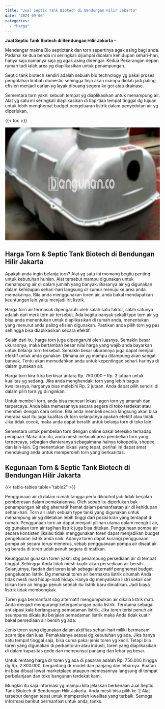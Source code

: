 ```yaml
---
title: "Jual Septic Tank Biotech di Bendungan Hilir Jakarta"
date: "2024-09-06"
categories: 
  - "harga"
---
```


**Jual Septic Tank Biotech di Bendungan Hilir Jakarta** –

Mendengar makna Bio septictank dan torn sepertinya agak asing bagi anda. Padahal ke dua benda ini seringkali dijumpai didalam kehidupan sehari-hari, hanya saja namanya saja yg agak asing didengar. Kedua Pekarangan depan rumah tadi ialah area yg diaplikasikan untuk penampungan.

Septic tank biotech sendiri adalah sebuah bio technology yg pakai proses pengolahan limbah domestic sehingga tinja akan mampu diolah jadi paling efisien menjadi carian yg layak dibuang segera ke got atau drainase.

Sementara torn yakni sebuah tempat yg diaplikasikan untuk menampung air. Alat yg satu ini seringkali diaplikasikan di tiap-tiap tempat tinggal dg tujuan untuk lebih menghemat budget pengeluaran listrik dalam penyedotan air yg diperlukan.

{{< toc >}}

![Jual Septic Tank Biotech di Bendungan Hilir Jakarta](/images/jual-bio-septictank-21.png)

## Harga Torn & Septic Tank Biotech di Bendungan Hilir Jakarta

Apakah anda ingin belanja torn? Alat yg satu ini memang begitu penting untuk kebutuhan hunian. Alat tersebut mampu digunakan untuk menampung air di dalam jumlah yang banyak. Biasanya air yg digunakan dalam kehidupan sehari-hari langsung dr sumur menuju ke area anda memakainya. Bila anda menggunakan toren air, anda bakal mendapatkan keuntungan lain yaitu menjadi irit listrik.

Harga torn air termasuk dipengaruhi oleh salah satu faktor, salah satunya adalah dari merk torn air tersebut. Ada begitu banyak sekali type torn air yg bisa anda menentukan untuk diaplikasikan di rumah anda, menentukan yang menurut anda paling efisien digunakan. Pastikan anda pilih torn yg pas sehingga bisa diaplikasikan secara efektif.

Selain dari itu, harga torn juga dipengaruhi oleh luasnya. Semakin besar ukurannya, maka bertambah besar nilai harga yang wajib anda bayarkan untuk belanja torn tersebut. Semakin besar ukurannya juga dapat menjadi efektif untuk anda gunakan. Dimana air yg mampu ditampung akan sangat banyak. Tentu akan memudahkan anda untuk kepentingan sehari-harinya di dalam gunakan air.

Harga torn kira-kira berkisar antara Rp. 750.000 – Rp. 2 jutaan untuk kualitas yg sedang. Jika anda menghendaki torn yang lebih bagus kwalitasnya, harganya bisa melebihi Rp. 2 jutaan. Anda dapat pilih sendiri di dalam pilih torn yg diinginkan.

Untuk membeli torn, anda bisa mencari lokasi agen torn yg amanah dan terpercaya. Anda bisa memesannya secara segera di toko terdekat atau membeli dengan cara online. Bila anda membeli secara langsung akan bisa meraba saat itu juga kualitas dr torn selanjutnya apakah efektif atau tidak. Jika tidak cocok, maka anda dapat beralih untuk belanja torn di toko lain.

Sementara untuk pembelian torn dengan online bakal beresiko terhadap penipuan. Maka dari itu, anda mesti melacak area pembelian torn yang terpercaya, sebagian diantaranya sebagaimana halnya tokopedia, shopee, dan lain-lain. Dg menentukan lokasi yang tepat, perihal ini dapat amat mendukung anda untuk memperoleh torn yang berkualitas.

## Kegunaan Torn & Septic Tank Biotech di Bendungan Hilir Jakarta

{{< table-tables table="table2" >}}

Penggunaan air di dalam rumah tangga perlu dikontrol jadi tidak berjalan pemborosan dalam pemakaiannya. Oleh sebab itu diperlukan bak penampungan air sbg alternatif hemat dalam pemanfaatan air di kehidupan sehari-hari. Torn air ialah sebuah type tanki yang digunakan untuk menampung air yg diletakan lebih tinggi dari posisi kran yang terdapat di rumah. Penggunaan torn air dapat menjadi pilihan utama dalam mengirit air, dg gunakan torn air tagihan listrik juga bisa ditekan. Penggunaan pompa air secara konsisten jikalau tidak menggunakan toren dapat menjadikan budget pengeluaran listrik anda naik. Adanya toren dapat kurangi penggunaan pompa air secara terus-menerus, sebab pengguanaan pompa air disaat air yg berada di toren udah penuh segera di matikan.

Keunggulan gunakan toren yakni sbg penampung persediaan air di tempat tinggal. Sehingga Anda tidak mesti kuatir akan persediaan air bersih. Selanjutnya, faedah dari toren ialah sebagai alternatif penghemat budget pengeluaran listrik. Dg memakai toren air bermakna listrik dirumah Anda tidak mesti mati hidup-mati hidup. Hanya dg menyalakan listri sekali dan isikan torn air hingga penuh setelah itu listrik baru dimatikan. Jadi biaya listrik tidak membengkak.

Toren juga bermanfaat sbg alternatif mengumpulkan air dikala listrik mati. Anda menjadi mengurangi ketergantungan pada listrik. Terutama sebagai antisipasi kala berlangsung pemadaman listrik. Jika toren terisi penuh air seumpama dikala itu berjalan pemadaman listrik maka Anda tidak kuatir bakal persediaan air bersih yg ada.

Jenis toren yang digunakan dalam aktifitas sehari-hari miliki bermacam acam tipe dan luas. Pemakaianya sesuai dg kebutuhan yg ada. Jika hanya satu tempat tinggal saja, bisa cuma pakai jenis toren yg kecil. Tetapi bila toren yang digunakan di perkantoran atau industi, toren yang diaplikasikan di dalam kapasitas gede dan mempunyai panjang dan lebar yg besar.

Untuk rentang harga dr toren yg ada di pasaran adalah Rp. 750.000 hingga dg Rp. 2.800.000, bergantung dr model dan panjang dan lebarnya. Buatan ini bisa dibuat lewat marketplace ataupun memesannya langsung di tempat perbelanjaan dan toko bangunan terdekat kami.

Mungkin itu saja informasi yg mampu kita jelaskan berkenaan Jual Septic Tank Biotech di Bendungan Hilir Jakarta. Anda mesti bisa pilih ke-2 Alat tersebut dengan tepat untuk memperoleh kwalitas yang terbaik. Semoga informasi berikut bermanfaat untuk anda, tanks.
